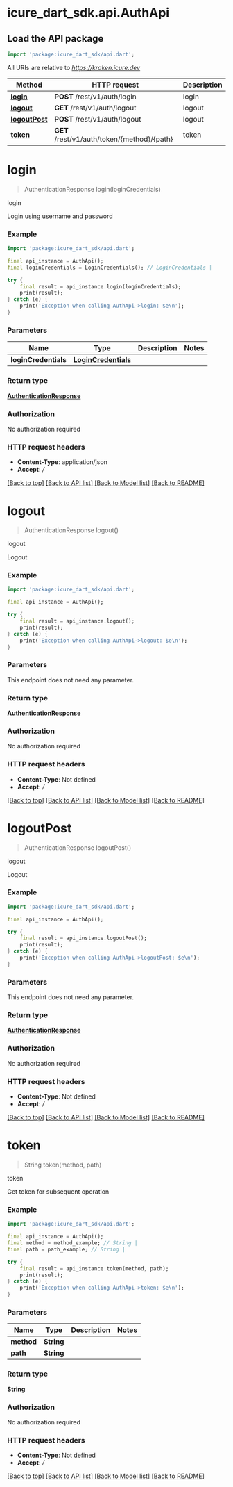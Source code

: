 # icure_dart_sdk.api.AuthApi

## Load the API package
```dart
import 'package:icure_dart_sdk/api.dart';
```

All URIs are relative to *https://kraken.icure.dev*

Method | HTTP request | Description
------------- | ------------- | -------------
[**login**](AuthApi.md#login) | **POST** /rest/v1/auth/login | login
[**logout**](AuthApi.md#logout) | **GET** /rest/v1/auth/logout | logout
[**logoutPost**](AuthApi.md#logoutpost) | **POST** /rest/v1/auth/logout | logout
[**token**](AuthApi.md#token) | **GET** /rest/v1/auth/token/{method}/{path} | token


# **login**
> AuthenticationResponse login(loginCredentials)

login

Login using username and password

### Example
```dart
import 'package:icure_dart_sdk/api.dart';

final api_instance = AuthApi();
final loginCredentials = LoginCredentials(); // LoginCredentials |

try {
    final result = api_instance.login(loginCredentials);
    print(result);
} catch (e) {
    print('Exception when calling AuthApi->login: $e\n');
}
```

### Parameters

Name | Type | Description  | Notes
------------- | ------------- | ------------- | -------------
 **loginCredentials** | [**LoginCredentials**](LoginCredentials.md)|  |

### Return type

[**AuthenticationResponse**](AuthenticationResponse.md)

### Authorization

No authorization required

### HTTP request headers

 - **Content-Type**: application/json
 - **Accept**: */*

[[Back to top]](#) [[Back to API list]](../README.md#documentation-for-api-endpoints) [[Back to Model list]](../README.md#documentation-for-models) [[Back to README]](../README.md)

# **logout**
> AuthenticationResponse logout()

logout

Logout

### Example
```dart
import 'package:icure_dart_sdk/api.dart';

final api_instance = AuthApi();

try {
    final result = api_instance.logout();
    print(result);
} catch (e) {
    print('Exception when calling AuthApi->logout: $e\n');
}
```

### Parameters
This endpoint does not need any parameter.

### Return type

[**AuthenticationResponse**](AuthenticationResponse.md)

### Authorization

No authorization required

### HTTP request headers

 - **Content-Type**: Not defined
 - **Accept**: */*

[[Back to top]](#) [[Back to API list]](../README.md#documentation-for-api-endpoints) [[Back to Model list]](../README.md#documentation-for-models) [[Back to README]](../README.md)

# **logoutPost**
> AuthenticationResponse logoutPost()

logout

Logout

### Example
```dart
import 'package:icure_dart_sdk/api.dart';

final api_instance = AuthApi();

try {
    final result = api_instance.logoutPost();
    print(result);
} catch (e) {
    print('Exception when calling AuthApi->logoutPost: $e\n');
}
```

### Parameters
This endpoint does not need any parameter.

### Return type

[**AuthenticationResponse**](AuthenticationResponse.md)

### Authorization

No authorization required

### HTTP request headers

 - **Content-Type**: Not defined
 - **Accept**: */*

[[Back to top]](#) [[Back to API list]](../README.md#documentation-for-api-endpoints) [[Back to Model list]](../README.md#documentation-for-models) [[Back to README]](../README.md)

# **token**
> String token(method, path)

token

Get token for subsequent operation

### Example
```dart
import 'package:icure_dart_sdk/api.dart';

final api_instance = AuthApi();
final method = method_example; // String |
final path = path_example; // String |

try {
    final result = api_instance.token(method, path);
    print(result);
} catch (e) {
    print('Exception when calling AuthApi->token: $e\n');
}
```

### Parameters

Name | Type | Description  | Notes
------------- | ------------- | ------------- | -------------
 **method** | **String**|  |
 **path** | **String**|  |

### Return type

**String**

### Authorization

No authorization required

### HTTP request headers

 - **Content-Type**: Not defined
 - **Accept**: */*

[[Back to top]](#) [[Back to API list]](../README.md#documentation-for-api-endpoints) [[Back to Model list]](../README.md#documentation-for-models) [[Back to README]](../README.md)
